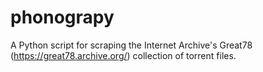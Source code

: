 # phonograpy
A Python script for scraping the Internet Archive's Great78 (https://great78.archive.org/) collection of torrent files.
